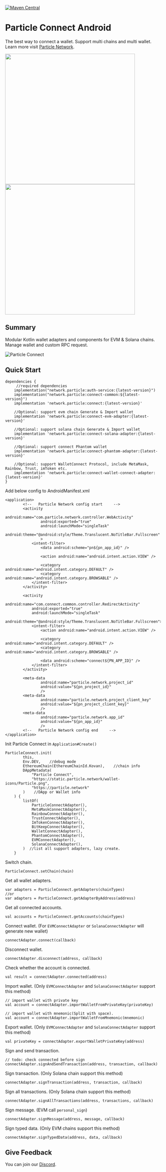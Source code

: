 [![Maven Central](https://maven-badges.herokuapp.com/maven-central/network.particle/connect/badge.svg?style=flat)](https://search.maven.org/artifact/network.particle/connect)

# Particle Connect Android
The best way to connect a wallet. Support multi chains and multi wallet. Learn more visit [Particle Network](https://docs.particle.network/).

<img width="420" src="https://static.particle.network/docs-images/add-wallet.png"></img>
<img width="420" src="https://static.particle.network/docs-images/import-private-key.png"></img>    

## Summary

Modular Kotlin wallet adapters and components for EVM & Solana chains. Manage wallet and custom RPC request.

![Particle Connect](https://static.particle.network/docs-images/particle-connect.jpeg)

## Quick Start

```
dependencies {
     //required dependencies
    implementation("network.particle:auth-service:{latest-version}")
    implementation("network.particle:connect-common:${latest-version}")
    implementation 'network.particle:connect:{latest-version}'
    
    //Optional: support evm chain Generate & Import wallet
    implementation 'network.particle:connect-evm-adapter:{latest-version}'
    
    //Optional: support solana chain Generate & Import wallet
    implementation 'network.particle:connect-solana-adapter:{latest-version}'
    
    //Optional: support connect Phantom wallet
    implementation 'network.particle:connect-phantom-adapter:{latest-version}'
    
    //Optional: support WalletConnect Protocol, include MetaMask, Rainbow, Trust, imToken etc.
    implementation 'network.particle:connect-wallet-connect-adapter:{latest-version}'
}
```

Add below config to AndroidManifest.xml

```
<application>
        <!--   Particle Network config start     -->
        <activity
                android:name="com.particle.network.controller.WebActivity"
                android:exported="true"
                android:launchMode="singleTask"
                android:theme="@android:style/Theme.Translucent.NoTitleBar.Fullscreen"
                >
            <intent-filter>
                <data android:scheme="pn${pn_app_id}" />
        
                <action android:name="android.intent.action.VIEW" />
        
                <category android:name="android.intent.category.DEFAULT" />
                <category android:name="android.intent.category.BROWSABLE" />
            </intent-filter>
        </activity>
        
        <activity
            android:name="com.connect.common.controller.RedirectActivity"
            android:exported="true"
            android:launchMode="singleTask"
            android:theme="@android:style/Theme.Translucent.NoTitleBar.Fullscreen">
            <intent-filter>
                <action android:name="android.intent.action.VIEW" />

                <category android:name="android.intent.category.DEFAULT" />
                <category android:name="android.intent.category.BROWSABLE" />

                <data android:scheme="connect${PN_APP_ID}" />
            </intent-filter>
        </activity>
        
        <meta-data
                android:name="particle.network.project_id"
                android:value="${pn_project_id}"
                />
        <meta-data
                android:name="particle.network.project_client_key"
                android:value="${pn_project_client_key}"
                />
        <meta-data
                android:name="particle.network.app_id"
                android:value="${pn_app_id}"
                />
        <!--   Particle Network config end     -->
</application>
```

Init Particle Connect in `Application#Create()`

```
ParticleConnect.init(
        this,
        Env.DEV,    //debug mode
        EthereumChain(EthereumChainId.Kovan),    //chain info
        DAppMetadata(
            "Particle Connect",
            "https://static.particle.network/wallet-icons/Particle.png",
            "https://particle.network"
        )    //DApp or Wallet info
    ) {
        listOf(
            ParticleConnectAdapter(),
            MetaMaskConnectAdapter(),
            RainbowConnectAdapter(),
            TrustConnectAdapter(),
            ImTokenConnectAdapter(),
            BitKeepConnectAdapter(),
            WalletConnectAdapter(),
            PhantomConnectAdapter(),
            EVMConnectAdapter(),
            SolanaConnectAdapter(),
        )  //list all support adapters, lazy create.
    }
```

Switch chain.

```
ParticleConnect.setChain(chain)
```

Get all wallet adapters.

```
var adapters = ParticleConnect.getAdapters(chainTypes)
//or
var adapters = ParticleConnect.getAdapterByAddress(address)
```

Get all connected accounts.

```
val accounts = ParticleConnect.getAccounts(chainTypes)
```

Connect wallet. (For `EVMConnectAdapter` or `SolanaConnectAdapter` will generate new wallet)

```
connectAdapter.connect(callback)
```

Disconnect wallet.

```
connectAdapter.disconnect(address, callback)
```

Check whether the account is connected.

```
val result = connectAdapter.connected(address)
```

Import wallet. (Only `EVMConnectAdapter` and `SolanaConnectAdapter` support this method)

```
// import wallet with private key
val account = connectAdapter.importWalletFromPrivateKey(privateKey)

// import wallet with mnemonic(Split with space).
val account = connectAdapter.importWalletFromMnemonic(mnemonic)
```

Export wallet. (Only `EVMConnectAdapter` and `SolanaConnectAdapter` support this method)

```
val privateKey = connectAdapter.exportWalletPrivateKey(address)
```

Sign and send transaction.

```
// todo: check connected before sign
connectAdapter.signAndSendTransaction(address, transaction, callback)
```

Sign transaction. (Only Solana chain support this method)

```
connectAdapter.signTransaction(address, transaction, callback)
```

Sign all transactions. (Only Solana chain support this method)

```
connectAdapter.signAllTransactions(address, transactions, callback)
```

Sign message. (EVM call `personal_sign`)

```
connectAdapter.signMessage(address, message, callback)
```

Sign typed data. (Only EVM chains support this method)

```
connectAdapter.signTypedData(address, data, callback)
```

## Give Feedback

You can join our [Discord](https://discord.gg/2y44qr6CR2).

